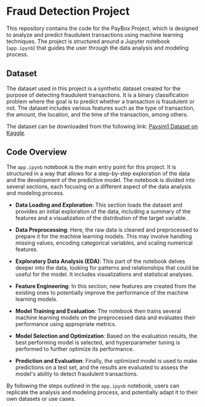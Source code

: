 # Fraud Detection Project

This repository contains the code for the PayBox Project, which is designed to analyze and predict fraudulent transactions using machine learning techniques. The project is structured around a Jupyter notebook (`app.ipynb`) that guides the user through the data analysis and modeling process.

## Dataset

The dataset used in this project is a synthetic dataset created for the purpose of detecting fraudulent transactions. It is a binary classification problem where the goal is to predict whether a transaction is fraudulent or not. The dataset includes various features such as the type of transaction, the amount, the location, and the time of the transaction, among others.

The dataset can be downloaded from the following link: [Paysim1 Dataset on Kaggle](https://www.kaggle.com/ealaxi/paysim1/download).

## Code Overview

The `app.ipynb` notebook is the main entry point for this project. It is structured in a way that allows for a step-by-step exploration of the data and the development of the predictive model. The notebook is divided into several sections, each focusing on a different aspect of the data analysis and modeling process.

- **Data Loading and Exploration**: This section loads the dataset and provides an initial exploration of the data, including a summary of the features and a visualization of the distribution of the target variable.

- **Data Preprocessing**: Here, the raw data is cleaned and preprocessed to prepare it for the machine learning models. This may involve handling missing values, encoding categorical variables, and scaling numerical features.

- **Exploratory Data Analysis (EDA)**: This part of the notebook delves deeper into the data, looking for patterns and relationships that could be useful for the model. It includes visualizations and statistical analyses.

- **Feature Engineering**: In this section, new features are created from the existing ones to potentially improve the performance of the machine learning models.

- **Model Training and Evaluation**: The notebook then trains several machine learning models on the preprocessed data and evaluates their performance using appropriate metrics.

- **Model Selection and Optimization**: Based on the evaluation results, the best performing model is selected, and hyperparameter tuning is performed to further optimize its performance.

- **Prediction and Evaluation**: Finally, the optimized model is used to make predictions on a test set, and the results are evaluated to assess the model's ability to detect fraudulent transactions.

By following the steps outlined in the `app.ipynb` notebook, users can replicate the analysis and modeling process, and potentially adapt it to their own datasets or use cases.
